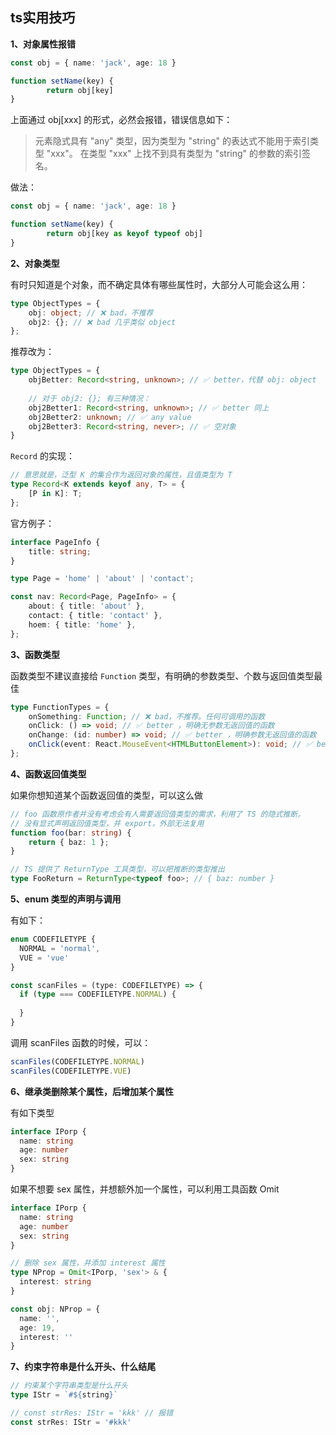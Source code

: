 ## ts实用技巧



**1、对象属性报错**

```typescript
const obj = { name: 'jack', age: 18 }

function setName(key) {
		return obj[key]
}
```

上面通过 obj[xxx]  的形式，必然会报错，错误信息如下：

> 元素隐式具有 "any" 类型，因为类型为 "string" 的表达式不能用于索引类型 "xxx"。
> 在类型 "xxx" 上找不到具有类型为 "string" 的参数的索引签名。



做法：

```typescript
const obj = { name: 'jack', age: 18 }

function setName(key) {
		return obj[key as keyof typeof obj]
}
```



**2、对象类型**

有时只知道是个对象，而不确定具体有哪些属性时，大部分人可能会这么用：

```typescript
type ObjectTypes = {
    obj: object; // ❌ bad，不推荐
    obj2: {}; // ❌ bad 几乎类似 object
};
```

推荐改为：

```typescript
type ObjectTypes = {
    objBetter: Record<string, unknown>; // ✅ better，代替 obj: object
    
    // 对于 obj2: {}; 有三种情况：
    obj2Better1: Record<string, unknown>; // ✅ better 同上
    obj2Better2: unknown; // ✅ any value
    obj2Better3: Record<string, never>; // ✅ 空对象
}
```



`Record` 的实现：

```typescript
// 意思就是，泛型 K 的集合作为返回对象的属性，且值类型为 T
type Record<K extends keyof any, T> = {
    [P in K]: T;
};
```

官方例子：

```typescript
interface PageInfo {
    title: string;
}

type Page = 'home' | 'about' | 'contact';

const nav: Record<Page, PageInfo> = {
    about: { title: 'about' },
    contact: { title: 'contact' },
    hoem: { title: 'home' },
};
```



**3、函数类型**

函数类型不建议直接给 `Function` 类型，有明确的参数类型、个数与返回值类型最佳

```typescript
type FunctionTypes = {
    onSomething: Function; // ❌ bad，不推荐。任何可调用的函数
    onClick: () => void; // ✅ better ，明确无参数无返回值的函数
    onChange: (id: number) => void; // ✅ better ，明确参数无返回值的函数
    onClick(event: React.MouseEvent<HTMLButtonElement>): void; // ✅ better
};
```



**4、函数返回值类型**

如果你想知道某个函数返回值的类型，可以这么做

```typescript
// foo 函数原作者并没有考虑会有人需要返回值类型的需求，利用了 TS 的隐式推断。
// 没有显式声明返回值类型，并 export，外部无法复用
function foo(bar: string) {
    return { baz: 1 };
}

// TS 提供了 ReturnType 工具类型，可以把推断的类型推出
type FooReturn = ReturnType<typeof foo>; // { baz: number }
```



**5、enum 类型的声明与调用**

有如下：

```typescript
enum CODEFILETYPE {
  NORMAL = 'normal',
  VUE = 'vue'
}

const scanFiles = (type: CODEFILETYPE) => {
  if (type === CODEFILETYPE.NORMAL) {
  	
  }
}
```

调用 scanFiles 函数的时候，可以：

```typescript
scanFiles(CODEFILETYPE.NORMAL)
scanFiles(CODEFILETYPE.VUE)
```



**6、继承类删除某个属性，后增加某个属性**

有如下类型

```typescript
interface IPorp {
  name: string
  age: number
  sex: string
}
```

如果不想要 sex 属性，并想额外加一个属性，可以利用工具函数 Omit

```typescript
interface IPorp {
  name: string
  age: number
  sex: string
}

// 删除 sex 属性，并添加 interest 属性
type NProp = Omit<IPorp, 'sex'> & {
  interest: string
}

const obj: NProp = {
  name: '',
  age: 19,
  interest: ''
}
```



**7、约束字符串是什么开头、什么结尾**

```typescript
// 约束某个字符串类型是什么开头
type IStr = `#${string}`

// const strRes: IStr = 'kkk' // 报错
const strRes: IStr = '#kkk'
```




